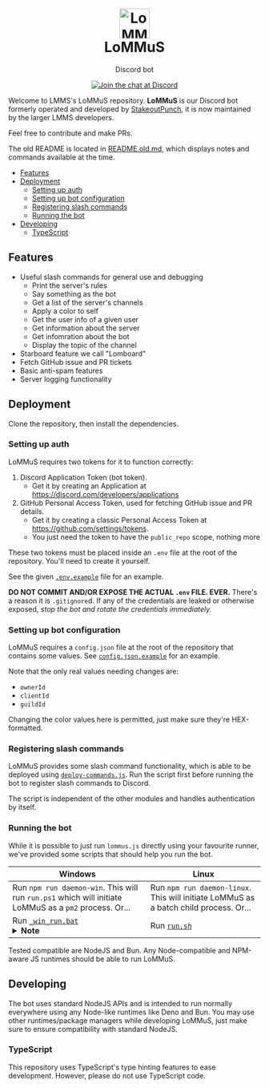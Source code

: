 <div align="center">

<h1>
<img src="lommus.webp" alt="LoMMuS icon" width="60px" /><br>LoMMuS
</h1>
<p>Discord bot</p>
<p>
<a href="https://discord.gg/3sc5su7"><img src="https://img.shields.io/badge/chat-on%20discord-7289DA.svg" alt="Join the chat at Discord"></a>
</p>

</div>

Welcome to LMMS's LoMMuS repository. **LoMMuS** is our Discord bot formerly operated and developed by [StakeoutPunch](https://github.com/StakeoutPunch), it is now maintained by the larger LMMS developers.

Feel free to contribute and make PRs.

The old README is located in [README.old.md](README.old.md), which displays notes and commands available at the time.

- [Features](#features)
- [Deployment](#deployment)
	- [Setting up auth](#setting-up-auth)
	- [Setting up bot configuration](#setting-up-bot-configuration)
	- [Registering slash commands](#registering-slash-commands)
	- [Running the bot](#running-the-bot)
- [Developing](#developing)
	- [TypeScript](#typescript)

## Features

- Useful slash commands for general use and debugging
  - Print the server's rules
  - Say something as the bot
  - Get a list of the server's channels
  - Apply a color to self
  - Get the user info of a given user
  - Get information about the server
  - Get infomration about the bot
  - Display the topic of the channel
- Starboard feature we call "Lomboard"
- Fetch GitHub issue and PR tickets
- Basic anti-spam features
- Server logging functionality

## Deployment

Clone the repository, then install the dependencies.

### Setting up auth

LoMMuS requires two tokens for it to function correctly:

1. Discord Application Token (bot token).
   - Get it by creating an Application at <https://discord.com/developers/applications>
2. GitHub Personal Access Token, used for fetching GitHub issue and PR details.
   - Get it by creating a classic Personal Access Token at <https://github.com/settings/tokens>.
   - You just need the token to have the `public_repo` scope, nothing more

These two tokens must be placed inside an `.env` file at the root of the repository. You'll need to create it yourself.

See the given [`.env.example`](.env.example) file for an example.

**DO NOT COMMIT AND/OR EXPOSE THE ACTUAL `.env` FILE. EVER.** There's a reason it is `.gitignore`d. If any of the credentials are leaked or otherwise exposed, *stop the bot and rotate the credentials immediately.*

### Setting up bot configuration

LoMMuS requires a `config.json` file at the root of the repository that contains some values. See [`config.json.example`](config.json.example) for an example.

Note that the only real values needing changes are:

- `ownerId`
- `clientId`
- `guildId`

Changing the color values here is permitted, just make sure they're HEX-formatted.

### Registering slash commands

LoMMuS provides some slash command functionality, which is able to be deployed using [`deploy-commands.js`](deploy-commands.js). Run the script first before running the bot to register slash commands to Discord.

The script is independent of the other modules and handles authentication by itself.

### Running the bot

While it is possible to just run `lommus.js` directly using your favourite runner, we've provided some scripts that should help you run the bot.

| Windows | Linux |
| - | - |
| Run `npm run daemon-win`. This will run `run.ps1` which will initiate LoMMuS as a `pm2` process. Or... | Run `npm run daemon-linux`. This will initiate LoMMuS as a batch child process. Or... |
| Run [`_win_run.bat`](scripts/_win_run.bat)<br><details><summary>**Note**</summary> This batch script is very rudimentary, and may not work as you expect it to</details> | Run [`run.sh`](scripts/run.sh) |

Tested compatible are NodeJS and Bun. Any Node-compatible and NPM-aware JS runtimes should be able to run LoMMuS.

## Developing

The bot uses standard NodeJS APIs and is intended to run normally everywhere using any Node-like runtimes like Deno and Bun. You may use other runtimes/package managers while developing LoMMuS, just make sure to ensure compatibility with standard NodeJS.

### TypeScript

This repository uses TypeScript's type hinting features to ease development. However, please do not use TypeScript code.
